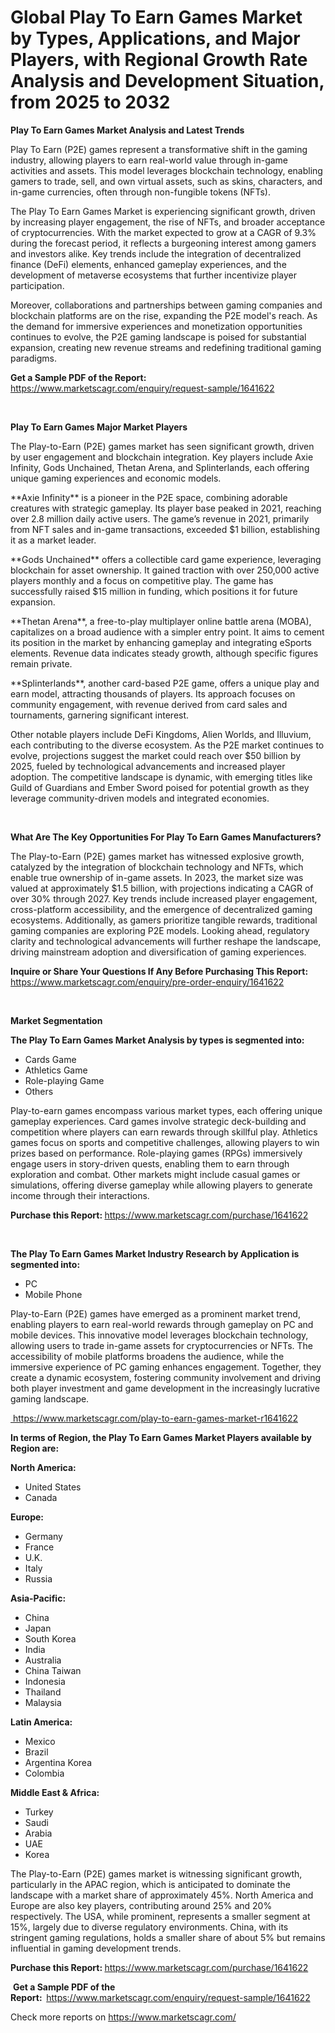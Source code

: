 <p><h1>Global Play To Earn Games Market by Types, Applications, and Major Players, with Regional Growth Rate Analysis and Development Situation, from 2025 to 2032</h1></p><p><strong>Play To Earn Games Market Analysis and Latest Trends</strong></p>
<p><p>Play To Earn (P2E) games represent a transformative shift in the gaming industry, allowing players to earn real-world value through in-game activities and assets. This model leverages blockchain technology, enabling gamers to trade, sell, and own virtual assets, such as skins, characters, and in-game currencies, often through non-fungible tokens (NFTs). </p><p>The Play To Earn Games Market is experiencing significant growth, driven by increasing player engagement, the rise of NFTs, and broader acceptance of cryptocurrencies. With the market expected to grow at a CAGR of 9.3% during the forecast period, it reflects a burgeoning interest among gamers and investors alike. Key trends include the integration of decentralized finance (DeFi) elements, enhanced gameplay experiences, and the development of metaverse ecosystems that further incentivize player participation. </p><p>Moreover, collaborations and partnerships between gaming companies and blockchain platforms are on the rise, expanding the P2E model's reach. As the demand for immersive experiences and monetization opportunities continues to evolve, the P2E gaming landscape is poised for substantial expansion, creating new revenue streams and redefining traditional gaming paradigms.</p></p>
<p><strong>Get a Sample PDF of the Report:&nbsp;</strong> <a href="https://www.marketscagr.com/enquiry/request-sample/1641622?utm_campaign=1902&utm_medium=2&utm_source=Github&utm_content=ia&utm_term=11032025&utm_id=play-to-earn-games">https://www.marketscagr.com/enquiry/request-sample/1641622</a></p>
<p>&nbsp;</p>
<p><strong>Play To Earn Games Major Market Players</strong></p>
<p><p>The Play-to-Earn (P2E) games market has seen significant growth, driven by user engagement and blockchain integration. Key players include Axie Infinity, Gods Unchained, Thetan Arena, and Splinterlands, each offering unique gaming experiences and economic models.</p><p>**Axie Infinity** is a pioneer in the P2E space, combining adorable creatures with strategic gameplay. Its player base peaked in 2021, reaching over 2.8 million daily active users. The game’s revenue in 2021, primarily from NFT sales and in-game transactions, exceeded $1 billion, establishing it as a market leader.</p><p>**Gods Unchained** offers a collectible card game experience, leveraging blockchain for asset ownership. It gained traction with over 250,000 active players monthly and a focus on competitive play. The game has successfully raised $15 million in funding, which positions it for future expansion.</p><p>**Thetan Arena**, a free-to-play multiplayer online battle arena (MOBA), capitalizes on a broad audience with a simpler entry point. It aims to cement its position in the market by enhancing gameplay and integrating eSports elements. Revenue data indicates steady growth, although specific figures remain private.</p><p>**Splinterlands**, another card-based P2E game, offers a unique play and earn model, attracting thousands of players. Its approach focuses on community engagement, with revenue derived from card sales and tournaments, garnering significant interest.</p><p>Other notable players include DeFi Kingdoms, Alien Worlds, and Illuvium, each contributing to the diverse ecosystem. As the P2E market continues to evolve, projections suggest the market could reach over $50 billion by 2025, fueled by technological advancements and increased player adoption. The competitive landscape is dynamic, with emerging titles like Guild of Guardians and Ember Sword poised for potential growth as they leverage community-driven models and integrated economies.</p></p>
<p>&nbsp;</p>
<p><strong>What Are The Key Opportunities For Play To Earn Games Manufacturers?</strong></p>
<p><p>The Play-to-Earn (P2E) games market has witnessed explosive growth, catalyzed by the integration of blockchain technology and NFTs, which enable true ownership of in-game assets. In 2023, the market size was valued at approximately $1.5 billion, with projections indicating a CAGR of over 30% through 2027. Key trends include increased player engagement, cross-platform accessibility, and the emergence of decentralized gaming ecosystems. Additionally, as gamers prioritize tangible rewards, traditional gaming companies are exploring P2E models. Looking ahead, regulatory clarity and technological advancements will further reshape the landscape, driving mainstream adoption and diversification of gaming experiences.</p></p>
<p><strong>Inquire or Share Your Questions If Any Before Purchasing This Report:</strong> <a href="https://www.marketscagr.com/enquiry/pre-order-enquiry/1641622?utm_campaign=1902&utm_medium=2&utm_source=Github&utm_content=ia&utm_term=11032025&utm_id=play-to-earn-games">https://www.marketscagr.com/enquiry/pre-order-enquiry/1641622</a></p>
<p>&nbsp;</p>
<p><strong>Market Segmentation</strong></p>
<p><strong>The Play To Earn Games Market Analysis by types is segmented into:</strong></p>
<p><ul><li>Cards Game</li><li>Athletics Game</li><li>Role-playing Game</li><li>Others</li></ul></p>
<p><p>Play-to-earn games encompass various market types, each offering unique gameplay experiences. Card games involve strategic deck-building and competition where players can earn rewards through skillful play. Athletics games focus on sports and competitive challenges, allowing players to win prizes based on performance. Role-playing games (RPGs) immersively engage users in story-driven quests, enabling them to earn through exploration and combat. Other markets might include casual games or simulations, offering diverse gameplay while allowing players to generate income through their interactions.</p></p>
<p><strong>Purchase this Report:&nbsp;</strong><a href="https://www.marketscagr.com/purchase/1641622?utm_campaign=1902&utm_medium=2&utm_source=Github&utm_content=ia&utm_term=11032025&utm_id=play-to-earn-games">https://www.marketscagr.com/purchase/1641622</a></p>
<p>&nbsp;</p>
<p><strong>The Play To Earn Games Market Industry Research by Application is segmented into:</strong></p>
<p><ul><li>PC</li><li>Mobile Phone</li></ul></p>
<p><p>Play-to-Earn (P2E) games have emerged as a prominent market trend, enabling players to earn real-world rewards through gameplay on PC and mobile devices. This innovative model leverages blockchain technology, allowing users to trade in-game assets for cryptocurrencies or NFTs. The accessibility of mobile platforms broadens the audience, while the immersive experience of PC gaming enhances engagement. Together, they create a dynamic ecosystem, fostering community involvement and driving both player investment and game development in the increasingly lucrative gaming landscape.</p></p>
<p><a href="https://www.marketscagr.com/play-to-earn-games-market-r1641622?utm_campaign=1902&utm_medium=2&utm_source=Github&utm_content=ia&utm_term=11032025&utm_id=play-to-earn-games">&nbsp;https://www.marketscagr.com/play-to-earn-games-market-r1641622</a></p>
<p><strong>In terms of Region, the Play To Earn Games Market Players available by Region are:</strong></p>
<p>
    <p> <strong> North America: </strong>
        <ul>
            <li>United States</li>
            <li>Canada</li>
        </ul>
        </p> 
    <p> <strong> Europe: </strong>
        <ul>
            <li>Germany</li>
            <li>France</li>
            <li>U.K.</li>
            <li>Italy</li>
            <li>Russia</li>
        </ul>
        </p> 
    <p> <strong> Asia-Pacific: </strong>
        <ul>
            <li>China</li>
            <li>Japan</li>
            <li>South Korea</li>
            <li>India</li>
            <li>Australia</li>
            <li>China Taiwan</li>
            <li>Indonesia</li>
            <li>Thailand</li>
            <li>Malaysia</li>
        </ul>
        </p> 
    <p> <strong> Latin America: </strong>
        <ul>
            <li>Mexico</li>
            <li>Brazil</li>
            <li>Argentina Korea</li>
            <li>Colombia</li>
        </ul>
        </p> 
    <p> <strong> Middle East & Africa: </strong>
        <ul>
            <li>Turkey</li>
            <li>Saudi</li>
            <li>Arabia</li>
            <li>UAE</li>
            <li>Korea</li>
        </ul>
    </p>
    </p>
<p><p>The Play-to-Earn (P2E) games market is witnessing significant growth, particularly in the APAC region, which is anticipated to dominate the landscape with a market share of approximately 45%. North America and Europe are also key players, contributing around 25% and 20% respectively. The USA, while prominent, represents a smaller segment at 15%, largely due to diverse regulatory environments. China, with its stringent gaming regulations, holds a smaller share of about 5% but remains influential in gaming development trends.</p></p>
<p><strong>Purchase this Report: </strong><a href="https://www.marketscagr.com/purchase/1641622?utm_campaign=1902&utm_medium=2&utm_source=Github&utm_content=ia&utm_term=11032025&utm_id=play-to-earn-games">https://www.marketscagr.com/purchase/1641622</a></p>
<p>&nbsp;<strong>Get a Sample PDF of the Report:&nbsp;&nbsp;</strong><a href="https://www.marketscagr.com/enquiry/request-sample/1641622?utm_campaign=1902&utm_medium=2&utm_source=Github&utm_content=ia&utm_term=11032025&utm_id=play-to-earn-games">https://www.marketscagr.com/enquiry/request-sample/1641622</a></p>
<p><strong></strong></p>
<p>Check more reports on <a href="https://www.marketscagr.com/?utm_campaign=1902&utm_medium=2&utm_source=Github&utm_content=ia&utm_term=11032025&utm_id=play-to-earn-games">https://www.marketscagr.com/</a></p>